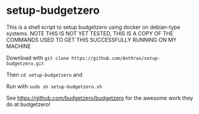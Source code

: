 # setup-budgetzero
This is a shell script to setup budgetzero using docker on debian-type systems. NOTE THIS IS NOT YET TESTED, THIS IS A COPY OF THE COMMANDS USED TO GET THIS SUCCESSFULLY RUNNING ON MY MACHINE

Download with `git clone https://github.com/Anthras/setup-budgetzero.git`

Then `cd setup-budgetzero` and 

Run with `sudo sh setup-budgetzero.sh`

See https://github.com/budgetzero/budgetzero for the awesome work they do at budgetzero!
